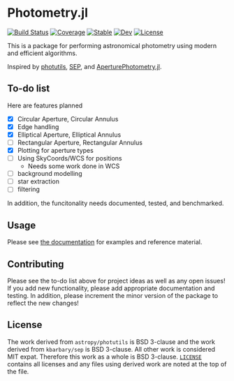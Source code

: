 # Photometry.jl

[![Build Status](https://github.com/JuliaAstro/Photometry.jl/workflows/CI/badge.svg?brnach=master)](https://github.com/JuliaAstro/Photometry.jl/actions)
[![Coverage](https://codecov.io/gh/JuliaAstro/Photometry.jl/branch/master/graph/badge.svg)](https://codecov.io/gh/JuliaAstro/Photometry.jl)
[![Stable](https://img.shields.io/badge/docs-stable-blue.svg)](https://JuliaAstro.github.io/Photometry.jl/stable)
[![Dev](https://img.shields.io/badge/docs-dev-blue.svg)](https://JuliaAstro.github.io/Photometry.jl/dev)
[![License](https://img.shields.io/badge/License-BSD%203--Clause-orange.svg)](https://opensource.org/licenses/BSD-3-Clause)

This is a package for performing astronomical photometry using modern and efficient algorithms.

Inspired by [photutils](https://github.com/astropy/photutils), [SEP](https://github.com/kbarbary/sep), and [AperturePhotometry.jl](https://github.com/kbarbary/AperturePhotometry.jl).

## To-do list

Here are features planned
- [x] Circular Aperture, Circular Annulus
- [x] Edge handling
- [x] Elliptical Aperture, Elliptical Annulus
- [ ] Rectangular Aperture, Rectangular Annulus
- [x] Plotting for aperture types
- [ ] Using SkyCoords/WCS for positions
  - Needs some work done in WCS
- [ ] background modelling
- [ ] star extraction
- [ ] filtering

In addition, the funcitonality needs documented, tested, and benchmarked.

## Usage

Please see [the documentation](https://JuliaAstro.github.io/Photometry.jl/dev) for examples and reference material.

## Contributing

Please see the to-do list above for project ideas as well as any open issues! If you add new functionality, please add appropriate documentation and testing. In addition, please increment the minor version of the package to reflect the new changes!

## License

The work derived from `astropy/photutils` is BSD 3-clause and the work derived from `kbarbary/sep` is BSD 3-clause. All other work is considered MIT expat. Therefore this work as a whole is BSD 3-clause. [`LICENSE`](LICENSE) contains all licenses and any files using derived work are noted at the top of the file.
